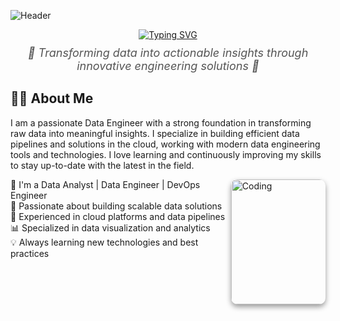 ![Header](https://capsule-render.vercel.app/api?type=waving&color=gradient&height=200&text=Hello,%20I'm%20Jasdeep%20Singh%20Jhajj!&fontAlign=50&fontSize=40&fontColor=ffffff)

<div align="center">
  <!-- Typing effect -->
  <a href="https://git.io/typing-svg">
    <img src="https://readme-typing-svg.herokuapp.com?font=Fira+Code&size=28&color=1A73E8&lines=Welcome+to+my+GitHub!;Building+Data+Solutions" alt="Typing SVG" />
  </a>
  
  <!-- Subtitle quote -->
  <p style="font-size: 18px; font-style: italic; color: #555; margin-top: 10px;">
    🌟 Transforming data into actionable insights through innovative engineering solutions 🌟
  </p>
</div>

## 🧑‍💻 About Me

I am a passionate Data Engineer with a strong foundation in transforming raw data into meaningful insights. I specialize in building efficient data pipelines and solutions in the cloud, working with modern data engineering tools and technologies. I love learning and continuously improving my skills to stay up-to-date with the latest in the field.

<div>
  <div style="float: left; width: 70%;">
    🔭 I'm a Data Analyst | Data Engineer | DevOps Engineer<br>
    🌟 Passionate about building scalable data solutions<br>
    🚀 Experienced in cloud platforms and data pipelines<br>
    📊 Specialized in data visualization and analytics<br>
    💡 Always learning new technologies and best practices
  </div>
  <div style="float: right; width: 30%; margin-left: -15%;">
    <img align="center" alt="Coding" width="200" style="border-radius: 10px; box-shadow: 0 4px 8px rgba(0, 0, 0, 0.4);" src="https://miro.medium.com/v2/resize:fit:679/1*zVnWJtyGOX_kUIDm6ccCfQ.gif">
  </div>
</div>
<br clear="both">
